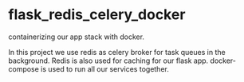 # flask_redis_celery_docker
containerizing our app stack with docker.

In this project we use redis as celery broker for task queues in the background. Redis is also used for caching for our flask app.
docker-compose is used to run all our services together.
